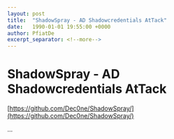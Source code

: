```yaml
---
layout: post
title:  "ShadowSpray - AD Shadowcredentials AtTack"
date:   1990-01-01 19:55:00 +0000
author: PfiatDe
excerpt_separator: <!--more-->
---
```


# ShadowSpray - AD Shadowcredentials AtTack
[https://github.com/Dec0ne/ShadowSpray/](https://github.com/Dec0ne/ShadowSpray/)

...
<!--more-->
